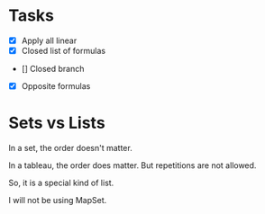 #  Tasks

- [X] Apply all linear
- [X] Closed list of formulas
- [] Closed branch
- [X] Opposite formulas

# Sets vs Lists

In a set, the order doesn't matter.

In a tableau, the order does matter. But repetitions are not allowed.

So, it is a special kind of list.

I will not be using MapSet.